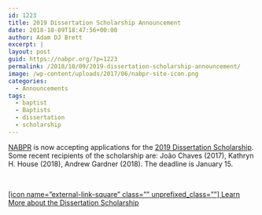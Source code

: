 ```yaml
---
id: 1223
title: 2019 Dissertation Scholarship Announcement
date: 2018-10-09T18:47:56+00:00
author: Adam DJ Brett
excerpt: |
layout: post
guid: https://nabpr.org/?p=1223
permalink: /2018/10/09/2019-dissertation-scholarship-announcement/
image: /wp-content/uploads/2017/06/nabpr-site-icon.png
categories:
  - Announcements
tags:
  - baptist
  - Baptists
  - dissertation
  - scholarship
---
```

[NABPR](https://nabpr.org/) is now accepting applications for the [2019 Dissertation Scholarship](https://nabpr.org/dissertation/). Some recent recipients of the scholarship are: João Chaves (2017), Kathryn H. House (2018), Andrew Gardner (2018). The deadline is January 15.

&nbsp;

[[icon name=&#8221;external-link-square&#8221; class=&#8221;&#8221; unprefixed_class=&#8221;&#8221;] Learn More about the Dissertation Scholarship](https://nabpr.org/dissertation/)